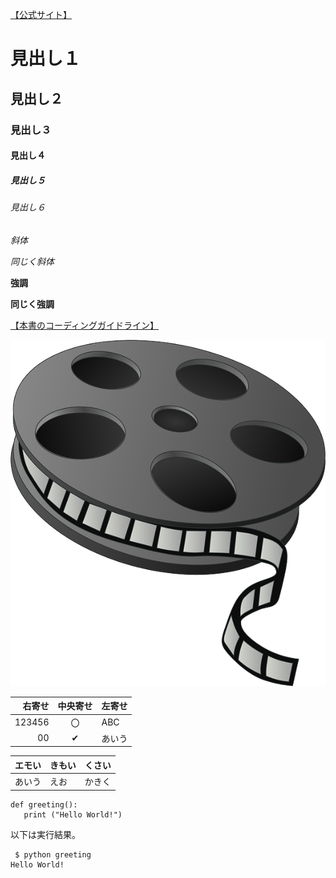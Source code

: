 

[【公式サイト】](https://gist.github.com/LambdaNote/0d33b7d8284a3c99cffd1a5aa83c115f)

# 見出し１
## 見出し２
### 見出し３
#### 見出し４
##### 見出し５
###### 見出し６

*斜体*

_同じく斜体_

**強調**

__同じく強調__

[【本書のコーディングガイドライン】](https://github.com/nori44/coding-guidelines)

![サンプル画像](images/film-reel-147631_640.png)

| 右寄せ | 中央寄せ | 左寄せ |
| -----: | :------: | :----  |
| 123456 | 〇       | ABC   |
| 00     | ✔       | あいう |

|エモい| きもい|くさい|
| -: | :- | :-: |
|あいう|えお|かきく|

```{}
def greeting():
   print ("Hello World!")
```

以下は実行結果。

```{}
 $ python greeting
Hello World!
```


